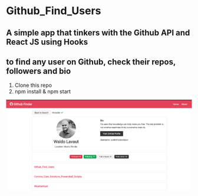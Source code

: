 # Github_Find_Users
## A simple app that tinkers with the Github API and React JS using Hooks
## to find any user on Github, check their repos, followers and bio

1. Clone this repo
2. npm install & npm start



![Welcome to WeatherKast](https://github.com/waldothedeveloper/Github_Find_Users/blob/master/Screen%20Shot%202019-06-25%20at%2010.16.25%20PM.png)



